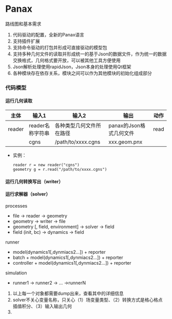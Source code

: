# Panax
路线图和基本需求

1. 代码驱动的配置，全新的Panax语言
2. 支持插件扩展
3. 支持命令驱动的打包并形成可直接驱动的模型包
4. 支持多种几何文件的读取并形成统一的基于Json的数据文件，作为统一的数据交换格式，几何格式要开放，可以被其他工具方便使用
5. Json解析处理使用rapidJson，Json本身的处理使用Qt框架
6. 各种模块存在依存关系，模块之间可以作为其他模块的初始化组成部分



### 代码模型

#### 运行几何读取

| 主体   | 输入1            | 输入2                    | 输出                    | 动作 |
| ------ | ---------------- | ------------------------ | ----------------------- | ---- |
| reader | reader名称字符串 | 各种类型几何文件所在路径 | panax的Json格式几何文件 | read |
|        | cgns             | /path/to/xxxx.cgns       | xxx.geom.pnx            |      |

* 实例：

  ```
  reader r = new reader("cgns")
  geometry g = r.read("/path/to/xxxx.cgns")
  ```



#### 运行几何转换写出（writer）



#### 运行求解器（solver）



processes

* file -> reader -> geometry
* geometry -> writer -> file
* geometry [, field, environment]   -> solver -> field
* field (init, bc) -> dynamics -> field

runner

* model(dynamics1[,dynmiacs2...]) + reporter
* batch + model(dynamics1[,dynmiacs2...]) + reporter
* controller + model(dynamics1[,dynmiacs2...]) + reporter

simulation

* runner1 -> runner2 -> ... ->runnerN



1. 以上每一个对象都需要dump出来，查看其中的详细信息
2. solver不关心变量名称，只关心（1）场变量类型、（2）转换方式是格心格点插值积分、（3）输入输出几何
3. ​



